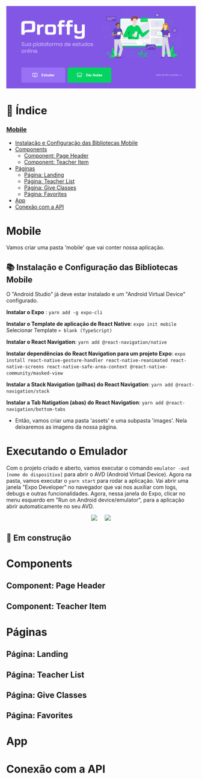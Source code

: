 <p align="center">
  <img src="readme/Home.png"/>
</p>

# 📑 Índice

### [Mobile](#mobile)

- [Instalação e Configuração das Bibliotecas Mobile](#-instalação-e-configuração-das-bibliotecas-mobile)
- [Components](#components)
  - [Component: Page Header](#component-page-header)
  - [Component: Teacher Item](#component-teacher-item)
- [Páginas](#páginas)
  - [Página: Landing](#página-landing)
  - [Página: Teacher List](#página-teacher-list)
  - [Página: Give Classes](#página-give-classes)
  - [Página: Favorites](#página-favorites)
- [App](#app)
- [Conexão com a API](#conexão-com-a-api)

# Mobile

Vamos criar uma pasta 'mobile' que vai conter nossa aplicação.

## 📚 Instalação e Configuração das Bibliotecas Mobile

O "Android Studio" já deve estar instalado e um "Android Virtual Device" configurado.

**Instalar o Expo** : `yarn add -g expo-cli`

**Instalar o Template de aplicação de React Native**: `expo init mobile`
Selecionar Template `> blank (TypeScript)`

**Instalar o React Navigation**: `yarn add @react-navigation/native`

**Instalar dependências do React Navigation para um projeto Expo**: `expo install react-native-gesture-handler react-native-reanimated react-native-screens react-native-safe-area-context @react-native-community/masked-view`

**Instalar a Stack Navigation (pilhas) do React Navigation**: `yarn add @react-navigation/stack`

**Instalar a Tab Natigation (abas) do React Navigation**: `yarn add @react-navigation/bottom-tabs`

- Então, vamos criar uma pasta 'assets' e uma subpasta 'images'. Nela deixaremos as imagens da nossa página.

# Executando o Emulador

Com o projeto criado e aberto, vamos executar o comando `emulator -avd [nome do dispositivo]` para abrir o AVD (Android Virtual Device).
Agora na pasta, vamos executar o `yarn start` para rodar a aplicação. Vai abrir uma janela "Expo Developer" no navegador que vai nos auxiliar com logs, debugs e outras funcionalidades. Agora, nessa janela do Expo, clicar no menu esquerdo em "Run on Android device/emulator", para a aplicação abrir automaticamente no seu AVD.

<p align="center">
  <img src="readme/expo.png" width="600"/> &nbsp; &nbsp; <img src="readme/avd-bt.png"/>
</p>

## 🚧 Em construção

# Components

## Component: Page Header

## Component: Teacher Item

# Páginas

## Página: Landing

## Página: Teacher List

## Página: Give Classes

## Página: Favorites

# App

# Conexão com a API

